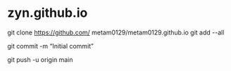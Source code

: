 # zyn.github.io
git clone https://github.com/ metam0129/metam0129.github.io
git add --all

git commit -m “Initial commit”

git push -u origin main
